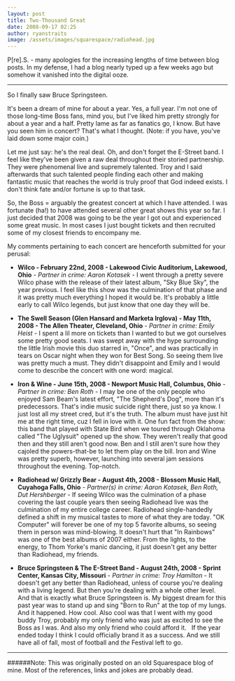 ```yaml
---
layout: post
title: Two-Thousand Great
date: 2008-09-17 02:25
author: ryanstraits
image: /assets/images/squarespace/radiohead.jpg
---
```


P[re].S. - many apologies for the increasing lengths of time between blog posts. In my defense, I had a blog nearly typed up a few weeks ago but somehow it vanished into the digital ooze.

---

So I finally saw Bruce Springsteen.

It's been a dream of mine for about a year. Yes, a full year. I'm not one of those long-time Boss fans, mind you, but I've liked him pretty strongly for about a year and a half. Pretty lame as far as fanatics go, I know. But have you seen him in concert? That's what I thought. (Note: if you have, you've laid down some major coin.)

Let me just say: he's the real deal. Oh, and don't forget the E-Street band. I feel like they've been given a raw deal throughout their storied partnership. They were phenomenal live and supremely talented. Troy and I said afterwards that such talented people finding each other and making fantastic music that reaches the world is truly proof that God indeed exists. I don't think fate and/or fortune is up to that task.

So, the Boss = arguably the greatest concert at which I have attended. I was fortunate (ha!) to have attended several other great shows this year so far. I just decided that 2008 was going to be the year I got out and experienced some great music. In most cases I just bought tickets and then recruited some of my closest friends to encompany me.

My comments pertaining to each concert are henceforth submitted for your perusal:

+ **Wilco - February 22nd, 2008 - Lakewood Civic Auditorium, Lakewood, Ohio** - *Partner in crime: Aaron Kotasek* - I went through a pretty severe Wilco phase with the release of their latest album, "Sky Blue Sky", the year previous. I feel like this show was the culmination of that phase and it was pretty much everything I hoped it would be. It's probably a little early to call Wilco legends, but just know that one day they will be.

+ **The Swell Season (Glen Hansard and Marketa Irglova) - May 11th, 2008 - The Allen Theater, Cleveland, Ohio** - *Partner in crime: Emily Heist* - I spent a lil more on tickets than I wanted to but we got ourselves some pretty good seats. I was swept away with the hype surrounding the little Irish movie this duo starred in, "Once", and was practically in tears on Oscar night when they won for Best Song. So seeing them live was pretty much a must. They didn't disappoint and Emily and I would come to describe the concert with one word: magical.

+ **Iron & Wine - June 15th, 2008 - Newport Music Hall, Columbus, Ohio** - *Partner in crime: Ben Roth* - I may be one of the only people who enjoyed Sam Beam's latest effort, "The Shepherd's Dog", more than it's predecessors. That's indie music suicide right there, just so ya know. I just lost all my street cred, but it's the truth. The album must have just hit me at the right time, cuz I fell in love with it. One fun fact from the show: this band that played with State Bird when we toured through Oklahoma called "The Uglysuit" opened up the show. They weren't really that good then and they still aren't good now. Ben and I still aren't sure how they cajoled the powers-that-be to let them play on the bill. Iron and Wine was pretty superb, however, launching into several jam sessions throughout the evening. Top-notch.

+ **Radiohead w/ Grizzly Bear - August 4th, 2008 - Blossom Music Hall, Cuyahoga Falls, Ohio** - *Partner(s) in crime: Aaron Kotasek, Ben Roth, Dut Hershberger* - If seeing Wilco was the culmination of a phase covering the last couple years then seeing Radiohead live was the culmination of my entire college career. Radiohead single-handedly defined a shift in my musical tastes to more of what they are today. "OK Computer" will forever be one of my top 5 favorite albums, so seeing them in person was mind-blowing. It doesn't hurt that "In Rainbows" was one of the best albums of 2007 either. From the lights, to the energy, to Thom Yorke's manic dancing, it just doesn't get any better than Radiohead, my friends.

+ **Bruce Springsteen & The E-Street Band - August 24th, 2008 - Sprint Center, Kansas City, Missouri** - *Partner in crime: Troy Hamilton* - It doesn't get any better than Radiohead, unless of course you're dealing with a living legend. But then you're dealing with a whole other level. And that is exactly what Bruce Springsteen is. My biggest dream for this past year was to stand up and sing "Born to Run" at the top of my lungs. And it happened. How cool. Also cool was that I went with my good buddy Troy, probably my only friend who was just as excited to see the Boss as I was. And also my only friend who could afford it.
 
If the year ended today I think I could officially brand it as a success. And we still have all of fall, most of football and *the* Festival left to go.

---

######Note: This was originally posted on an old Squarespace blog of mine. Most of the references, links and jokes are probably dead.
